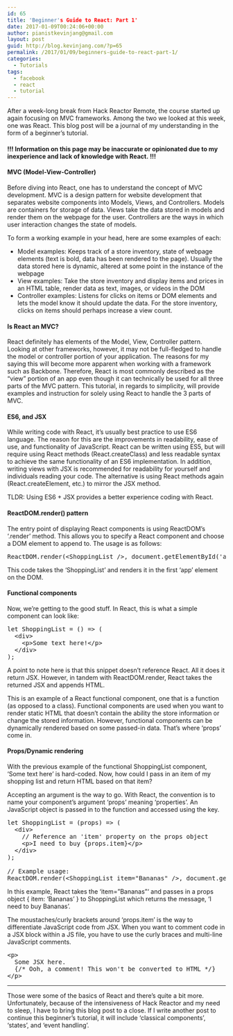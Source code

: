 ```yaml
---
id: 65
title: 'Beginner's Guide to React: Part 1'
date: 2017-01-09T00:24:06+00:00
author: pianistkevinjang@gmail.com
layout: post
guid: http://blog.kevinjang.com/?p=65
permalink: /2017/01/09/beginners-guide-to-react-part-1/
categories:
  - Tutorials
tags:
  - facebook
  - react
  - tutorial
---
```

After a week-long break from Hack Reactor Remote, the course started up again focusing on MVC frameworks. Among the two we looked at this week, one was React. This blog post will be a journal of my understanding in the form of a beginner&#8217;s tutorial.

#### !!! **Information on this page may be inaccurate or opinionated** due to my inexperience and lack of knowledge with React. **!!!**

<!--more-->

#### MVC (Model-View-Controller)

Before diving into React, one has to understand the concept of MVC development. MVC is a design pattern for website development that separates website components into Models, Views, and Controllers. Models are containers for storage of data. Views take the data stored in models and render them on the webpage for the user. Controllers are the ways in which user interaction changes the state of models.

To form a working example in your head, here are some examples of each:

  * Model examples: Keeps track of a store inventory, state of webpage elements (text is bold, data has been rendered to the page). Usually the data stored here is dynamic, altered at some point in the instance of the webpage
  * View examples: Take the store inventory and display items and prices in an HTML table, render data as text, images, or videos in the DOM
  * Controller examples: Listens for clicks on items or DOM elements and lets the model know it should update the data. For the store inventory, clicks on items should perhaps increase a view count.

#### Is React an MVC?

React definitely has elements of the Model, View, Controller pattern. Looking at other frameworks, however, it may not be full-fledged to handle the model or controller portion of your application. The reasons for my saying this will become more apparent when working with a framework such as Backbone. Therefore, React is most commonly described as the &#8220;view&#8221; portion of an app even though it can technically be used for all three parts of the MVC pattern. This tutorial, in regards to simplicity, will provide examples and instruction for solely using React to handle the 3 parts of MVC.

#### ES6, and JSX

While writing code with React, it&#8217;s usually best practice to use ES6 language. The reason for this are the improvements in readability, ease of use, and functionality of JavaScript. React can be written using ES5, but will require using React methods (React.createClass) and less readable syntax to achieve the same functionality of an ES6 implementation. In addition, writing views with JSX is recommended for readability for yourself and individuals reading your code. The alternative is using React methods again (React.createElement, etc.) to mirror the JSX method.

TLDR: Using ES6 + JSX provides a better experience coding with React.

#### ReactDOM.render() pattern

The entry point of displaying React components is using ReactDOM&#8217;s &#8216;.render&#8217; method. This allows you to specify a React component and choose a DOM element to append to. The usage is as follows:

<pre>ReactDOM.render(&lt;ShoppingList /&gt;, document.getElementById('app'));</pre>

This code takes the &#8216;ShoppingList&#8217; and renders it in the first &#8216;app&#8217; element on the DOM.

#### Functional components

Now, we&#8217;re getting to the good stuff. In React, this is what a simple component can look like:

<pre>let ShoppingList = () =&gt; (
  &lt;div&gt;
    &lt;p&gt;Some text here!&lt;/p&gt;
  &lt;/div&gt;
);</pre>

A point to note here is that this snippet doesn&#8217;t reference React. All it does it return JSX. However, in tandem with ReactDOM.render, React takes the returned JSX and appends HTML.

This is an example of a React functional component, one that is a function (as opposed to a class). Functional components are used when you want to render static HTML that doesn&#8217;t contain the ability the store information or change the stored information. However, functional components can be dynamically rendered based on some passed-in data. That&#8217;s where &#8216;props&#8217; come in.

#### Props/Dynamic rendering

With the previous example of the functional ShoppingList component, &#8216;Some text here&#8217; is hard-coded. Now, how could I pass in an item of my shopping list and return HTML based on that item?

Accepting an argument is the way to go. With React, the convention is to name your component&#8217;s argument &#8216;props&#8217; meaning &#8216;properties&#8217;. An JavaScript object is passed in to the function and accessed using the key.

<pre>let ShoppingList = (props) =&gt; (
  &lt;div&gt;
    // Reference an 'item' property on the props object
    &lt;p&gt;I need to buy {props.item}&lt;/p&gt;
  &lt;/div&gt;
);

// Example usage:
ReactDOM.render(&lt;ShoppingList item="Bananas" /&gt;, document.getElementById('app'));</pre>

In this example, React takes the &#8216;item=&#8221;Bananas&#8221;&#8216; and passes in a props object { item: &#8216;Bananas&#8217; } to ShoppingList which returns the message, &#8216;I need to buy Bananas&#8217;.

The moustaches/curly brackets around &#8216;props.item&#8217; is the way to differentiate JavaScript code from JSX. When you want to comment code in a JSX block within a JS file, you have to use the curly braces and multi-line JavaScript comments.

<pre>&lt;p&gt;
  Some JSX here.
  {/* Ooh, a comment! This won't be converted to HTML */}
&lt;/p&gt;</pre>

* * *

Those were some of the basics of React and there&#8217;s quite a bit more. Unfortunately, because of the intensiveness of Hack Reactor and my need to sleep, I have to bring this blog post to a close. If I write another post to continue this beginner&#8217;s tutorial, it will include &#8216;classical components&#8217;, &#8216;states&#8217;, and &#8216;event handling&#8217;.